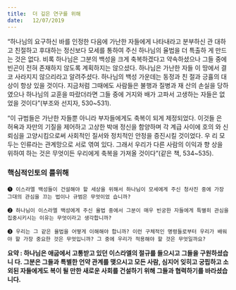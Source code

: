 ```yaml
---
title:  더 깊은 연구를 위해
date:   12/07/2019
---
```


“하나님의 요구하신 바를 인정한 다음에 가난한 자들에게 나타내라고 분부하신 관
대하고 친절하고 후대하는 정신보다 모세를 통하여 주신 하나님의 율법을 더 특출하
게 만드는 것은 없다. 비록 하나님은 그분의 백성을 크게 축복하겠다고 약속하셨으나
그들 중에 빈곤이 전혀 존재하지 않도록 계획하지는 않으셨다. 하나님은 가난한 자들
이 땅에서 결코 사라지지 않으리라고 알려주셨다. 하나님의 백성 가운데는 동정과 친
절과 긍휼의 대상이 항상 있을 것이다. 지금처럼 그때에도 사람들은 불행과 질병과 재
산의 손실을 당하였으나 하나님의 교훈을 따랐더라면 그들 중에 거지와 배가 고파서
고생하는 자들은 없었을 것이다”(부조와 선지자, 530~531).

“이 규범들은 가난한 자들뿐 아니라 부자들에게도 축복이 되게 제정되었다. 이것들
은 허욕과 자만의 기질을 제어하고 고상한 박애 정신을 함양하며 각 계급 사이에 호의
와 신뢰심을 고양시킴으로써 사회적인 질서와 정치적인 안정을 증진시킬 것이었다. 우
리 모두는 인류라는 관계망으로 서로 엮여 있다. 그래서 우리가 다른 사람의 이익과 향
상을 위하여 하는 것은 무엇이든 우리에게 축복을 가져올 것이다”(같은 책, 534~535).

### 핵심적인토의 를위해

`➊ 이스라엘 백성들이 건설해야 할 세상을 위해서 하나님이 모세에게
주신 청사진 중에 가장 그대의 관심을 끄는 법이나 규범은 무엇이었
습니까?`

`➋ 하나님이 이스라엘 백성에게 주신 율법 중에서 그분이 매우 빈궁한
자들에게 특별히 관심을 집중시키시는 이유는 무엇이라고 생각합니까?`

`➌ 우리는 그 같은 율법을 어떻게 이해해야 합니까? 이런 구체적인 명령들로부터 우리가 배워
야 할 가장 중요한 것은 무엇입니까? 그 중에 우리가 적용해야 할 것은 무엇일까요?`

**요약 : 하나님은 애굽에서 고통받고 있던 이스라엘의 절규를 들으시고 그들을 구원하셨습니
다. 그분은 그들과 특별한 언약 관계를 맺으시고 모든 사람, 심지어 잊히고 궁핍하고 소외된
자들에게도 복이 될 만한 새로운 사회를 건설하기 위해 그들과 협력하기를 바라셨습니다.**